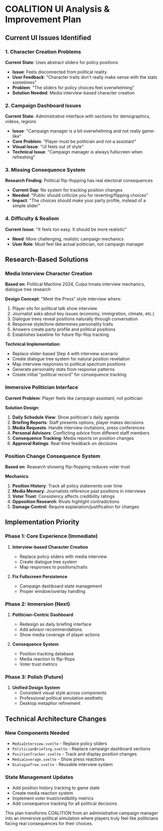 # COALITION UI Analysis & Improvement Plan

## Current UI Issues Identified

### 1. Character Creation Problems
**Current State**: Uses abstract sliders for policy positions
- **Issue**: Feels disconnected from political reality
- **User Feedback**: "Character traits don't really make sense with the stats sometimes"
- **Problem**: "The sliders for policy choices feel overwhelming"
- **Solution Needed**: Media interview-based character creation

### 2. Campaign Dashboard Issues
**Current State**: Administrative interface with sections for demographics, videos, regions
- **Issue**: "Campaign manager is a bit overwhelming and not really game-like"
- **Core Problem**: "Player must be politician and not a assistant"
- **Visual Issue**: "UI feels out of style"
- **Technical Issue**: "Campaign manager is always fullscreen when refreshing"

### 3. Missing Consequence System
**Research Finding**: Political flip-flopping has real electoral consequences
- **Current Gap**: No system for tracking position changes
- **Needed**: "Public should criticize you for reverting/flipping choices"
- **Impact**: "The choices should make your party profile, instead of a simple slider"

### 4. Difficulty & Realism
**Current Issue**: "It feels too easy. It should be more realistic"
- **Need**: More challenging, realistic campaign mechanics
- **User Role**: Must feel like actual politician, not campaign manager

## Research-Based Solutions

### Media Interview Character Creation
**Based on**: Political Machine 2024, Culpa Innata interview mechanics, dialogue tree research

**Design Concept**: "Meet the Press" style interview where:
1. Player sits for political talk show interview
2. Journalist asks about key issues (economy, immigration, climate, etc.)
3. Dialogue trees reveal positions naturally through conversation
4. Response style/tone determines personality traits
5. Answers create party profile and political positions
6. Establishes baseline for future flip-flop tracking

**Technical Implementation**:
- Replace slider-based Step 4 with interview scenario
- Create dialogue tree system for natural position revelation
- Map interview responses to political spectrum positions
- Generate personality stats from response patterns
- Create initial "political record" for consequence tracking

### Immersive Politician Interface
**Current Problem**: Player feels like campaign assistant, not politician

**Solution Design**:
1. **Daily Schedule View**: Show politician's daily agenda
2. **Briefing Reports**: Staff presents options, player makes decisions
3. **Media Requests**: Handle interview invitations, press conferences
4. **Personal Advisors**: Conflicting advice from different staff members
5. **Consequence Tracking**: Media reports on position changes
6. **Approval Ratings**: Real-time feedback on decisions

### Position Change Consequence System
**Based on**: Research showing flip-flopping reduces voter trust

**Mechanics**:
1. **Position History**: Track all policy statements over time
2. **Media Memory**: Journalists reference past positions in interviews
3. **Voter Trust**: Consistency affects credibility ratings
4. **Opposition Research**: Rivals highlight contradictions
5. **Damage Control**: Require explanation/justification for changes

## Implementation Priority

### Phase 1: Core Experience (Immediate)
1. **Interview-based Character Creation**
   - Replace policy sliders with media interview
   - Create dialogue tree system
   - Map responses to positions/traits

2. **Fix Fullscreen Persistence**
   - Campaign dashboard state management
   - Proper window/overlay handling

### Phase 2: Immersion (Next)
1. **Politician-Centric Dashboard**
   - Redesign as daily briefing interface
   - Add advisor recommendations
   - Show media coverage of player actions

2. **Consequence System**
   - Position tracking database
   - Media reaction to flip-flops
   - Voter trust metrics

### Phase 3: Polish (Future)
1. **Unified Design System**
   - Consistent visual style across components
   - Professional political simulation aesthetic
   - Desktop metaphor refinement

## Technical Architecture Changes

### New Components Needed
- `MediaInterview.svelte` - Replace policy sliders
- `PoliticianBriefing.svelte` - Replace campaign dashboard sections
- `PositionTracker.svelte` - Track and display position changes
- `MediaCoverage.svelte` - Show press reactions
- `DialogueTree.svelte` - Reusable interview system

### State Management Updates
- Add position history tracking to game state
- Create media reaction system
- Implement voter trust/credibility metrics
- Add consequence tracking for all political decisions

This plan transforms COALITION from an administrative campaign manager into an immersive political simulation where players truly feel like politicians facing real consequences for their choices.